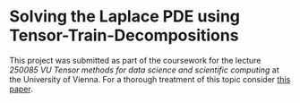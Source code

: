 # Solving the Laplace PDE using Tensor-Train-Decompositions
This project was submitted as part of the coursework for the lecture *250085 VU Tensor methods for data science and scientific computing* at the University of Vienna. 
For a thorough treatment of this topic consider [this paper](https://doi.org/10.1007/s10208-020-09446-z).

